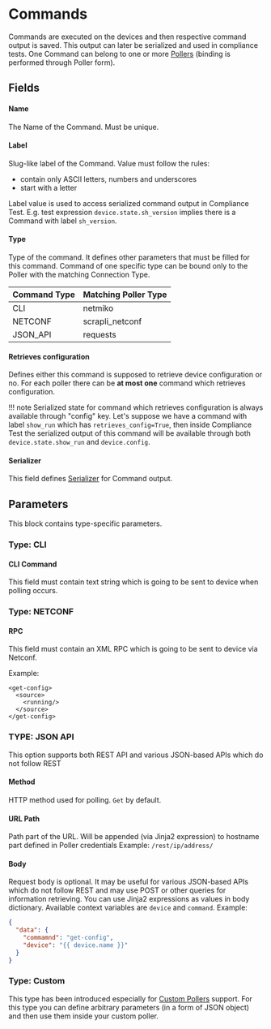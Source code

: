# Commands

Commands are executed on the devices and then respective command output is saved. This output can later be serialized and used in compliance tests.
One Command can belong to one or more [Pollers](pollers.md) (binding is performed through Poller form).


## Fields

#### Name
The Name of the Command. Must be unique.

#### Label
Slug-like label of the Command. Value must follow the rules:
* contain only ASCII letters, numbers and underscores
* start with a letter

Label value is used to access serialized command output in Compliance Test.
E.g. test expression `device.state.sh_version` implies there is a Command with label `sh_version`.

#### Type
Type of the command. It defines other parameters that must be filled for this command. Command of one specific type can be bound only to the Poller with the matching Connection Type.

| Command Type | Matching Poller Type |
|--------------|----------------------|
| CLI          | netmiko              |
| NETCONF      | scrapli_netconf      |
| JSON_API     | requests             |


#### Retrieves configuration
Defines either this command is supposed to retrieve device configuration or no. For each poller there can be **at most one** command which retrieves configuration.

!!! note
    Serialized state for command which retrieves configuration is always available through "config" key. Let's suppose we have a command with label `show_run` which has `retrieves_config=True`, then inside Compliance Test the serialized output of this command will be available through both `device.state.show_run` and `device.config`.

#### Serializer
This field defines [Serializer](serializers.md) for Command output.

## Parameters
This block contains type-specific parameters.

### Type: CLI
#### CLI Command
This field must contain text string which is going to be sent to device when polling occurs.

### Type: NETCONF
#### RPC
This field must contain an XML RPC which is going to be sent to device via Netconf.

Example:

```
<get-config>
  <source>
    <running/>
  </source>
</get-config>
```

### TYPE: JSON API
This option supports both REST API and various JSON-based APIs which do not follow REST

#### Method
HTTP method used for polling. `Get` by default.

#### URL Path
Path part of the URL. Will be appended (via Jinja2 expression) to hostname part defined in Poller credentials
Example: `/rest/ip/address/`

#### Body

Request body is optional. It may be useful for various JSON-based APIs which do not follow REST and may use POST or other queries for information retrieving.
You can use Jinja2 expressions as values in body dictionary. Available context variables are `device` and `command`.
Example:
```json
{
  "data": {
    "commamnd": "get-config",
    "device": "{{ device.name }}"
  }
}
```

### Type: Custom

This type has been introduced especially for [Custom Pollers](../features/custom_pollers.md) support. For this type you can define arbitrary parameters (in a form of JSON object) and then use them inside your custom poller.
